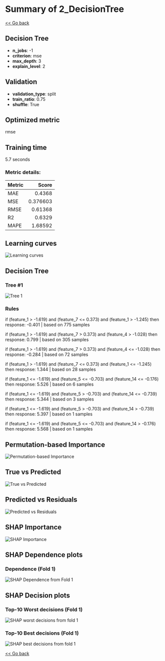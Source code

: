 # Summary of 2_DecisionTree

[<< Go back](../README.md)


## Decision Tree
- **n_jobs**: -1
- **criterion**: mse
- **max_depth**: 3
- **explain_level**: 2

## Validation
 - **validation_type**: split
 - **train_ratio**: 0.75
 - **shuffle**: True

## Optimized metric
rmse

## Training time

5.7 seconds

### Metric details:
| Metric   |    Score |
|:---------|---------:|
| MAE      | 0.4368   |
| MSE      | 0.376603 |
| RMSE     | 0.61368  |
| R2       | 0.6329   |
| MAPE     | 1.68592  |



## Learning curves
![Learning curves](learning_curves.png)

## Decision Tree 

### Tree #1
![Tree 1](learner_fold_0_tree.svg)

### Rules

if (feature_1 > -1.619) and (feature_7 <= 0.373) and (feature_1 > -1.245) then response: -0.401 | based on 775 samples

if (feature_1 > -1.619) and (feature_7 > 0.373) and (feature_4 > -1.028) then response: 0.799 | based on 305 samples

if (feature_1 > -1.619) and (feature_7 > 0.373) and (feature_4 <= -1.028) then response: -0.284 | based on 72 samples

if (feature_1 > -1.619) and (feature_7 <= 0.373) and (feature_1 <= -1.245) then response: 1.344 | based on 28 samples

if (feature_1 <= -1.619) and (feature_5 <= -0.703) and (feature_14 <= -0.176) then response: 5.526 | based on 6 samples

if (feature_1 <= -1.619) and (feature_5 > -0.703) and (feature_14 <= -0.739) then response: 5.344 | based on 3 samples

if (feature_1 <= -1.619) and (feature_5 > -0.703) and (feature_14 > -0.739) then response: 5.397 | based on 1 samples

if (feature_1 <= -1.619) and (feature_5 <= -0.703) and (feature_14 > -0.176) then response: 5.568 | based on 1 samples





## Permutation-based Importance
![Permutation-based Importance](permutation_importance.png)
## True vs Predicted

![True vs Predicted](true_vs_predicted.png)


## Predicted vs Residuals

![Predicted vs Residuals](predicted_vs_residuals.png)



## SHAP Importance
![SHAP Importance](shap_importance.png)

## SHAP Dependence plots

### Dependence (Fold 1)
![SHAP Dependence from Fold 1](learner_fold_0_shap_dependence.png)

## SHAP Decision plots

### Top-10 Worst decisions (Fold 1)
![SHAP worst decisions from fold 1](learner_fold_0_shap_worst_decisions.png)
### Top-10 Best decisions (Fold 1)
![SHAP best decisions from fold 1](learner_fold_0_shap_best_decisions.png)

[<< Go back](../README.md)
